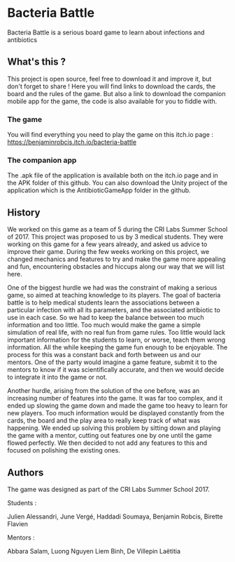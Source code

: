 # Bacteria Battle

Bacteria Battle is a serious board game to learn about infections and antibiotics

## What's this ?

This project is open source, feel free to download it and improve it, but don't forget to share !
Here you will find links to download the cards, the board and the rules of the game.
But also a link to download the companion mobile app for the game, the code is also available for you to fiddle with.

### The game

You will find everything you need to play the game on this itch.io page : https://benjaminrobcis.itch.io/bacteria-battle

### The companion app

The .apk file of the application is available both on the itch.io page and in the APK folder of this github.
You can also download the Unity project of the application which is the AntibioticGameApp folder in the github.

## History

We worked on this game as a team of 5 during the CRI Labs Summer School of 2017. This project was proposed to us by 3 medical students. They were working on this game for a few years already, and asked us advice to improve their game. During the few weeks working on this project, we changed mechanics and features to try and make the game more appealing and fun, encountering obstacles and hiccups along our way that we will list here. 

One of the biggest hurdle we had was the constraint of making a serious game, so aimed at teaching knowledge to its players. The goal of bacteria battle is to help medical students learn the associations between a particular infection with all its parameters, and the associated antibiotic to use in each case. So we had to keep the balance between too much information and too little. Too much would make the game a simple simulation of real life, with no real fun from game rules. Too little would lack important information for the students to learn, or worse, teach them wrong information. All the while keeping the game fun enough to be enjoyable. 
The process for this was a constant back and forth between us and our mentors. One of the party would imagine a game feature, submit it to the mentors to know if it was scientifically accurate, and then we would decide to integrate it into the game or not. 

Another hurdle, arising from the solution of the one before, was an increasing number of features into the game. It was far too complex, and it ended up slowing the game down and made the game too heavy to learn for new players. Too much information would be displayed constantly from the cards, the board and the play area to really keep track of what was happening. 
We ended up solving this problem by sitting down and playing the game with a mentor, cutting out features one by one until the game flowed perfectly. We then decided to not add any features to this and focused on polishing the existing ones. 

## Authors

The game was designed as part of the CRI Labs Summer School 2017.

Students : 

Julien Alessandri, June Vergé, Haddadi Soumaya, Benjamin Robcis, Birette Flavien


Mentors :

Abbara Salam, Luong Nguyen Liem Binh, De Villepin Laëtitia
